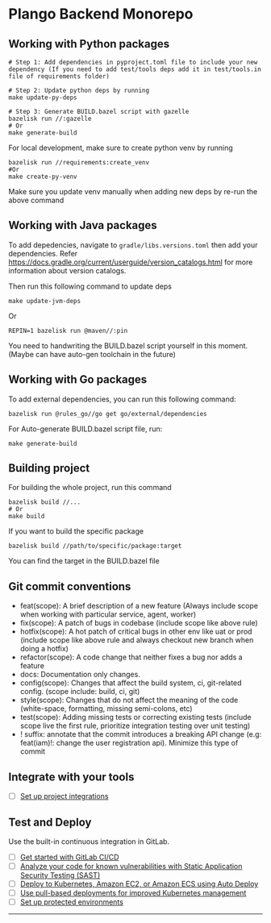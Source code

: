 # Plango Backend Monorepo

## Working with Python packages
```shell
# Step 1: Add dependencies in pyproject.toml file to include your new dependency (If you need to add test/tools deps add it in test/tools.in file of requirements folder)

# Step 2: Update python deps by running
make update-py-deps

# Step 3: Generate BUILD.bazel script with gazelle
bazelisk run //:gazelle
# Or
make generate-build
```
For local development, make sure to create python venv by running
```shell
bazelisk run //requirements:create_venv
#Or
make create-py-venv
```
Make sure you update venv manually when adding new deps by re-run the above command

## Working with Java packages
To add depedencies, navigate to `gradle/libs.versions.toml` then add your dependencies. Refer https://docs.gradle.org/current/userguide/version_catalogs.html for more information about version catalogs.

Then run this following command to update deps
```shell
make update-jvm-deps
```
Or
```shell
REPIN=1 bazelisk run @maven//:pin
```

You need to handwriting the BUILD.bazel script yourself in this moment. (Maybe can have auto-gen toolchain in the future)

## Working with Go packages
To add external dependencies, you can run this following command:
```shell
bazelisk run @rules_go//go get go/external/dependencies
```

For Auto-generate BUILD.bazel script file, run:
```shell
make generate-build
```

## Building project
For building the whole project, run this command
```shell
bazelisk build //...
# Or
make build
```

If you want to build the specific package
```shell
bazelisk build //path/to/specific/package:target
```
You can find the target in the BUILD.bazel file

## Git commit conventions
- feat(scope): A brief description of a new feature (Always include scope when working with particular service, agent, worker)
- fix(scope): A patch of bugs in codebase (include scope like above rule)
- hotfix(scope): A hot patch of critical bugs in other env like uat or prod (include scope like above rule and always checkout new branch when doing a hotfix)
- refactor(scope): A code change that neither fixes a bug nor adds a feature
- docs: Documentation only changes.
- config(scope): Changes that affect the build system, ci, git-related config. (scope include: build, ci, git)
- style(scope): Changes that do not affect the meaning of the code (white-space, formatting, missing semi-colons, etc)
- test(scope): Adding missing tests or correcting existing tests (include scope live the first rule, prioritize integration testing over unit testing)
- ! suffix: annotate that the commit introduces a breaking API change (e.g: feat(iam)!: change the user registration api). Minimize this type of commit

## Integrate with your tools

- [ ] [Set up project integrations](https://gitlab.com/plango-travel/backend/-/settings/integrations)

## Test and Deploy

Use the built-in continuous integration in GitLab.

- [ ] [Get started with GitLab CI/CD](https://docs.gitlab.com/ee/ci/quick_start/)
- [ ] [Analyze your code for known vulnerabilities with Static Application Security Testing (SAST)](https://docs.gitlab.com/ee/user/application_security/sast/)
- [ ] [Deploy to Kubernetes, Amazon EC2, or Amazon ECS using Auto Deploy](https://docs.gitlab.com/ee/topics/autodevops/requirements.html)
- [ ] [Use pull-based deployments for improved Kubernetes management](https://docs.gitlab.com/ee/user/clusters/agent/)
- [ ] [Set up protected environments](https://docs.gitlab.com/ee/ci/environments/protected_environments.html)

***
